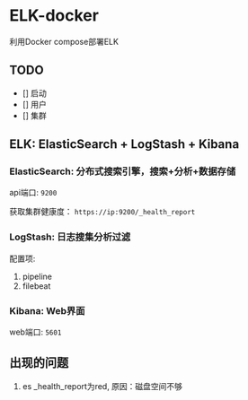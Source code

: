 # ELK-docker

利用Docker compose部署ELK

## TODO

- [] 启动
- [] 用户
- [] 集群

## ELK: ElasticSearch + LogStash + Kibana

### ElasticSearch: 分布式搜索引擎，搜索+分析+数据存储

api端口: `9200`

获取集群健康度： `https://ip:9200/_health_report`

### LogStash: 日志搜集分析过滤

配置项:

1. pipeline
2. filebeat

### Kibana: Web界面

web端口: `5601`

## 出现的问题

1. es _health_report为red, 原因：磁盘空间不够
